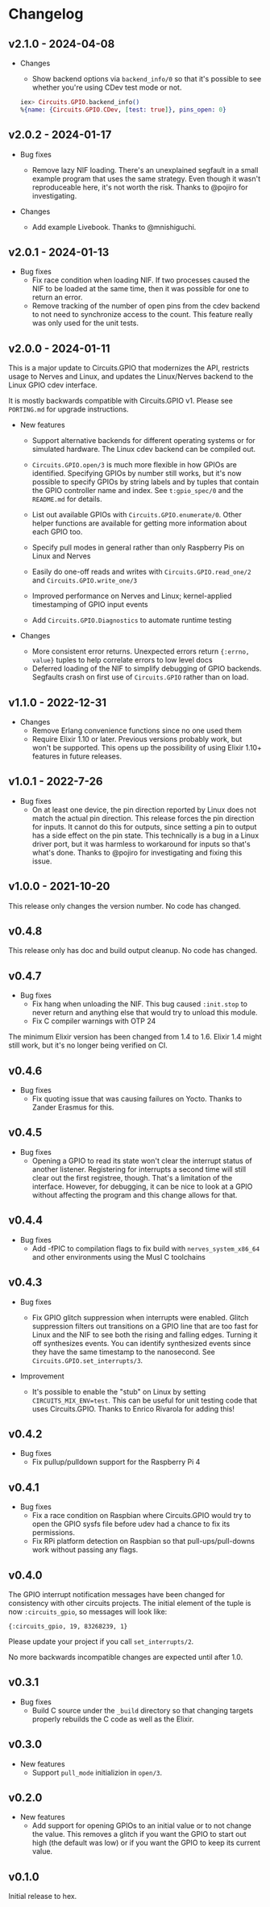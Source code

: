 # Changelog

## v2.1.0 - 2024-04-08

* Changes
  * Show backend options via `backend_info/0` so that it's possible to see
    whether you're using CDev test mode or not.

  ```elixir
  iex> Circuits.GPIO.backend_info()
  %{name: {Circuits.GPIO.CDev, [test: true]}, pins_open: 0}
  ```

## v2.0.2 - 2024-01-17

* Bug fixes
  * Remove lazy NIF loading. There's an unexplained segfault in a small example
    program that uses the same strategy. Even though it wasn't reproduceable
    here, it's not worth the risk. Thanks to @pojiro for investigating.

* Changes
  * Add example Livebook. Thanks to @mnishiguchi.

## v2.0.1 - 2024-01-13

* Bug fixes
  * Fix race condition when loading NIF. If two processes caused the NIF to be
    loaded at the same time, then it was possible for one to return an error.
  * Remove tracking of the number of open pins from the cdev backend to not need
    to synchronize access to the count. This feature really was only used for
    the unit tests.

## v2.0.0 - 2024-01-11

This is a major update to Circuits.GPIO that modernizes the API, restricts usage
to Nerves and Linux, and updates the Linux/Nerves backend to the Linux GPIO cdev
interface.

It is mostly backwards compatible with Circuits.GPIO v1. Please see `PORTING.md`
for upgrade instructions.

* New features
  * Support alternative backends for different operating systems or for
    simulated hardware. The Linux cdev backend can be compiled out.

  * `Circuits.GPIO.open/3` is much more flexible in how GPIOs are identified.
    Specifying GPIOs by number still works, but it's now possible to specify
    GPIOs by string labels and by tuples that contain the GPIO controller name
    and index. See `t:gpio_spec/0` and the `README.md` for details.

  * List out available GPIOs with `Circuits.GPIO.enumerate/0`. Other helper
    functions are available for getting more information about each GPIO too.

  * Specify pull modes in general rather than only Raspberry Pis on Linux and
    Nerves

  * Easily do one-off reads and writes with `Circuits.GPIO.read_one/2` and
    `Circuits.GPIO.write_one/3`

  * Improved performance on Nerves and Linux; kernel-applied timestamping of
    GPIO input events

  * Add `Circuits.GPIO.Diagnostics` to automate runtime testing

* Changes
  * More consistent error returns. Unexpected errors return `{:errno, value}`
    tuples to help correlate errors to low level docs
  * Deferred loading of the NIF to simplify debugging of GPIO backends.
    Segfaults crash on first use of `Circuits.GPIO` rather than on load.

## v1.1.0 - 2022-12-31

* Changes
  * Remove Erlang convenience functions since no one used them
  * Require Elixir 1.10 or later. Previous versions probably work, but won't be
    supported. This opens up the possibility of using Elixir 1.10+ features in
    future releases.

## v1.0.1 - 2022-7-26

* Bug fixes
  * On at least one device, the pin direction reported by Linux does not match
    the actual pin direction. This release forces the pin direction for inputs.
    It cannot do this for outputs, since setting a pin to output has a side
    effect on the pin state. This technically is a bug in a Linux driver port,
    but it was harmless to workaround for inputs so that's what's done. Thanks
    to @pojiro for investigating and fixing this issue.

## v1.0.0 - 2021-10-20

This release only changes the version number. No code has changed.

## v0.4.8

This release only has doc and build output cleanup. No code has changed.

## v0.4.7

* Bug fixes
  * Fix hang when unloading the NIF. This bug caused `:init.stop` to never
    return and anything else that would try to unload this module.
  * Fix C compiler warnings with OTP 24

The minimum Elixir version has been changed from 1.4 to 1.6. Elixir 1.4 might
still work, but it's no longer being verified on CI.

## v0.4.6

* Bug fixes
  * Fix quoting issue that was causing failures on Yocto. Thanks to Zander
    Erasmus for this.

## v0.4.5

* Bug fixes
  * Opening a GPIO to read its state won't clear the interrupt status of another
    listener. Registering for interrupts a second time will still clear out the
    first registree, though. That's a limitation of the interface. However, for
    debugging, it can be nice to look at a GPIO without affecting the program
    and this change allows for that.

## v0.4.4

* Bug fixes
  * Add -fPIC to compilation flags to fix build with `nerves_system_x86_64` and
    other environments using the Musl C toolchains

## v0.4.3

* Bug fixes
  * Fix GPIO glitch suppression when interrupts were enabled. Glitch suppression
    filters out transitions on a GPIO line that are too fast for Linux and the
    NIF to see both the rising and falling edges. Turning it off synthesizes
    events. You can identify synthesized events since they have the same
    timestamp to the nanosecond. See `Circuits.GPIO.set_interrupts/3`.

* Improvement
  * It's possible to enable the "stub" on Linux by setting
    `CIRCUITS_MIX_ENV=test`. This can be useful for unit testing code that uses
    Circuits.GPIO. Thanks to Enrico Rivarola for adding this!

## v0.4.2

* Bug fixes
  * Fix pullup/pulldown support for the Raspberry Pi 4

## v0.4.1

* Bug fixes
  * Fix a race condition on Raspbian where Circuits.GPIO would try to open the
    GPIO sysfs file before udev had a chance to fix its permissions.
  * Fix RPi platform detection on Raspbian so that pull-ups/pull-downs work
    without passing any flags.

## v0.4.0

The GPIO interrupt notification messages have been changed for consistency with
other circuits projects. The initial element of the tuple is now
`:circuits_gpio`, so messages will look like:

`{:circuits_gpio, 19, 83268239, 1}`

Please update your project if you call `set_interrupts/2`.

No more backwards incompatible changes are expected until after 1.0.

## v0.3.1

* Bug fixes
  * Build C source under the `_build` directory so that changing targets
    properly rebuilds the C code as well as the Elixir.

## v0.3.0

* New features
  * Support `pull_mode` initializion in `open/3`.

## v0.2.0

* New features
  * Add support for opening GPIOs to an initial value or to not change the
    value. This removes a glitch if you want the GPIO to start out high (the
    default was low) or if you want the GPIO to keep its current value.

## v0.1.0

Initial release to hex.
